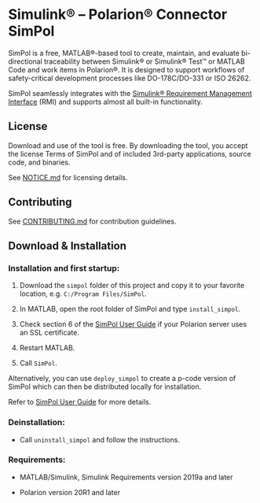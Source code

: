 
# Simulink® – Polarion® Connector SimPol

SimPol is a free, MATLAB®-based tool to create, maintain, and evaluate bi-directional traceability between Simulink® or Simulink® Test™ or MATLAB Code and work items in Polarion®. It is designed to support workflows of safety-critical development processes like DO-178C/DO-331 or ISO 26262.

SimPol seamlessly integrates with the [Simulink® Requirement Management Interface](https://www.mathworks.com/help/slrequirements/requirements-management-interface.html) (RMI) and supports almost all built-in functionality.
  

## License

Download and use of the tool is free. By downloading the tool, you accept the license Terms of SimPol and of included 3rd-party applications, source code, and binaries.

See [NOTICE.md](NOTICE.md) for licensing details.


## Contributing

See [CONTRIBUTING.md](CONTRIBUTING.md) for contribution guidelines.


## Download & Installation

### Installation and first startup:

1. Download the `simpol` folder of this project and copy it to your favorite location, e.g. `C:/Program Files/SimPol`.

1. In MATLAB, open the root folder of SimPol and type `install_simpol`.

1. Check section 6 of the [SimPol User Guide](SimPol%20User%20Guide.docx) if your Polarion server uses an SSL certificate.

1. Restart MATLAB.

1. Call `SimPol`.

Alternatively, you can use `deploy_simpol` to create a p-code version of SimPol which can then be distributed locally for installation.

Refer to [SimPol User Guide](SimPol%20User%20Guide.docx) for more details.

### Deinstallation:

- Call `uninstall_simpol` and follow the instructions.

### Requirements:

- MATLAB/Simulink, Simulink Requirements version 2019a and later

- Polarion version 20R1 and later